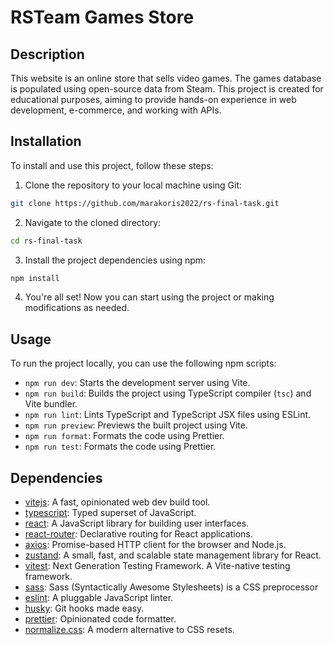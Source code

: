 # RSTeam Games Store

## Description

This website is an online store that sells video games. The games database is populated using open-source data from Steam. This project is created for educational purposes, aiming to provide hands-on experience in web development, e-commerce, and working with APIs.

## Installation

To install and use this project, follow these steps:

1. Clone the repository to your local machine using Git:

```bash
git clone https://github.com/marakoris2022/rs-final-task.git
```

2. Navigate to the cloned directory:

```bash
cd rs-final-task
```

3. Install the project dependencies using npm:

```bash
npm install
```

4. You're all set! Now you can start using the project or making modifications as needed.

## Usage

To run the project locally, you can use the following npm scripts:

- `npm run dev`: Starts the development server using Vite.
- `npm run build`: Builds the project using TypeScript compiler (`tsc`) and Vite bundler.
- `npm run lint`: Lints TypeScript and TypeScript JSX files using ESLint.
- `npm run preview`: Previews the built project using Vite.
- `npm run format`: Formats the code using Prettier.
- `npm run test`: Formats the code using Prettier.

## Dependencies

- [vitejs](https://vitejs.dev/): A fast, opinionated web dev build tool.
- [typescript](https://www.typescriptlang.org/): Typed superset of JavaScript.
- [react](https://reactjs.org/): A JavaScript library for building user interfaces.
- [react-router](https://reactrouter.com/): Declarative routing for React applications.
- [axios](https://github.com/axios/axios): Promise-based HTTP client for the browser and Node.js.
- [zustand](https://github.com/pmndrs/zustand): A small, fast, and scalable state management library for React.
- [vitest](https://vitest.dev/): Next Generation Testing Framework. A Vite-native testing framework.
- [sass](https://sass-lang.com/): Sass (Syntactically Awesome Stylesheets) is a CSS preprocessor
- [eslint](https://eslint.org/): A pluggable JavaScript linter.
- [husky](https://github.com/typicode/husky): Git hooks made easy.
- [prettier](https://prettier.io/): Opinionated code formatter.
- [normalize.css](https://github.com/necolas/normalize.css): A modern alternative to CSS resets.
